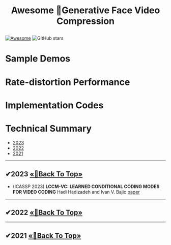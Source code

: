 # <p align=center> Awesome 🎉Generative Face Video Compression </p>
<!--# <p align=center>`# Awesome 🎉Generative Face Video Compression🎉`</p>-->


[![Awesome](https://cdn.rawgit.com/sindresorhus/awesome/d7305f38d29fed78fa85652e3a63e154dd8e8829/media/badge.svg)](https://github.com/sindresorhus/awesome)  ![GitHub stars](https://github.com/Berlin0610/Awesome-Generative-Face-Video-Compression.svg?color=red) 

# Sample Demos

# Rate-distortion Performance

# Implementation Codes


# Technical Summary
- [2023](#2023)
- [2022](#2022)
- [2021](#2021)

---

## <span id="2023">✔2023 </span> [       «🎯Back To Top»       ](#)

- (ICASSP 2023) **LCCM-VC: LEARNED CONDITIONAL CODING MODES FOR VIDEO CODING** Hadi Hadizadeh and Ivan V. Bajic [paper](https://arxiv.org/pdf/2210.15883.pdf)


---

## <span id="2022">✔2022 </span> [       «🎯Back To Top»       ](#)



---

## <span id="2021">✔2021 </span> [       «🎯Back To Top»       ](#)
